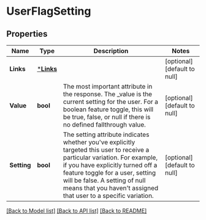 # UserFlagSetting

## Properties
Name | Type | Description | Notes
------------ | ------------- | ------------- | -------------
**Links** | [***Links**](Links.md) |  | [optional] [default to null]
**Value** | **bool** | The most important attribute in the response. The _value is the current setting for the user. For a boolean feature toggle, this will be true, false, or null if there is no defined fallthrough value. | [optional] [default to null]
**Setting** | **bool** | The setting attribute indicates whether you&#39;ve explicitly targeted this user to receive a particular variation. For example, if you have explicitly turned off a feature toggle for a user, setting will be false. A setting of null means that you haven&#39;t assigned that user to a specific variation. | [optional] [default to null]

[[Back to Model list]](../README.md#documentation-for-models) [[Back to API list]](../README.md#documentation-for-api-endpoints) [[Back to README]](../README.md)


